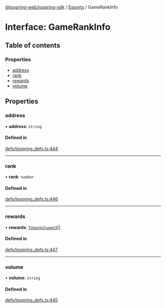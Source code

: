 [@loopring-web/loopring-sdk](../README.md) / [Exports](../modules.md) / GameRankInfo

# Interface: GameRankInfo

## Table of contents

### Properties

- [address](GameRankInfo.md#address)
- [rank](GameRankInfo.md#rank)
- [rewards](GameRankInfo.md#rewards)
- [volume](GameRankInfo.md#volume)

## Properties

### address

• **address**: `string`

#### Defined in

[defs/loopring_defs.ts:444](https://github.com/Loopring/loopring_sdk/blob/24fdf4c/src/defs/loopring_defs.ts#L444)

___

### rank

• **rank**: `number`

#### Defined in

[defs/loopring_defs.ts:446](https://github.com/Loopring/loopring_sdk/blob/24fdf4c/src/defs/loopring_defs.ts#L446)

___

### rewards

• **rewards**: [`TokenVolumeV3`](TokenVolumeV3.md)[]

#### Defined in

[defs/loopring_defs.ts:447](https://github.com/Loopring/loopring_sdk/blob/24fdf4c/src/defs/loopring_defs.ts#L447)

___

### volume

• **volume**: `string`

#### Defined in

[defs/loopring_defs.ts:445](https://github.com/Loopring/loopring_sdk/blob/24fdf4c/src/defs/loopring_defs.ts#L445)
